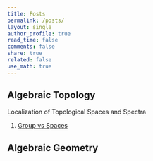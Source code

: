 ```yaml
---
title: Posts
permalink: /posts/
layout: single
author_profile: true
read_time: false
comments: false
share: true
related: false
use_math: true
---
```


## Algebraic Topology
Localization of Topological Spaces and Spectra
1. [Group vs Spaces](https://youseonglee.github.io/AT-1/)

## Algebraic Geometry